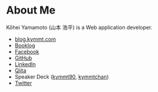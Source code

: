 # About Me

Kōhei Yamamoto (山本 浩平) is a Web application developer.

- [blog.kymmt.com](http://blog.kymmt.com/)
- [Booklog](http://booklog.jp/users/kymmt90)
- [Facebook](https://www.facebook.com/kymmt90)
- [GitHub](https://github.com/kymmt90)
- [LinkedIn](https://www.linkedin.com/in/kymmt)
- [Qiita](http://qiita.com/kymmt90)
- Speaker Deck ([kymmt90](https://speakerdeck.com/kymmt90), [kymmtchan](https://speakerdeck.com/kymmtchan))
- [Twitter](https://twitter.com/kymmt90)
